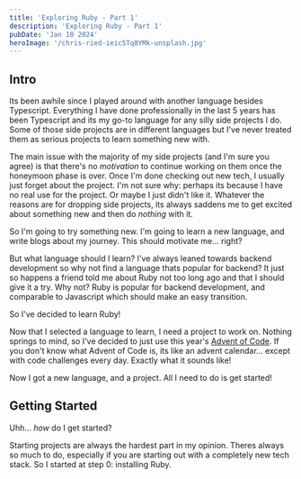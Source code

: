 ```yaml
---
title: 'Exploring Ruby - Part 1'
description: 'Exploring Ruby - Part 1'
pubDate: 'Jan 10 2024'
heroImage: '/chris-ried-ieic5Tq8YMk-unsplash.jpg'
---
```


## Intro

Its been awhile since I played around with another language besides Typescript. Everything I have done professionally in the last 5 years has been Typescript and its my go-to language for any silly side projects I do. Some of those side projects are in different languages but I've never treated them as serious projects to learn something new with. 

The main issue with the majority of my side projects (and I'm sure you agree) is that there's no _motivation_ to continue working on them once the honeymoon phase is over. Once I'm done checking out new tech, I usually just forget about the project. I'm not sure why: perhaps its because I have no real use for the project. Or maybe I just didn't like it. Whatever the reasons are for dropping side projects, its always saddens me to get excited about something new and then do _nothing_ with it. 

So I'm going to try something new. I'm going to learn a new language, and write blogs about my journey. This should motivate me... right?

But what language should I learn? I've always leaned towards backend development so why not find a language thats popular for backend? It just so happens a friend told me about Ruby not too long ago and that I should give it a try. Why not? Ruby is popular for backend development, and comparable to Javascript which should make an easy transition. 

So I've decided to learn Ruby!

Now that I selected a language to learn, I need a project to work on. Nothing springs to mind, so I've decided to just use this year's [Advent of Code](https://adventofcode.com/). If you don't know what Advent of Code is, its like an advent calendar... except with code challenges every day. Exactly what it sounds like!

Now I got a new language, and a project. All I need to do is get started!

## Getting Started

Uhh... _how_ do I get started?

Starting projects are always the hardest part in my opinion. Theres always so much to do, especially if you are starting out with a completely new tech stack. So I started at step 0: installing Ruby.